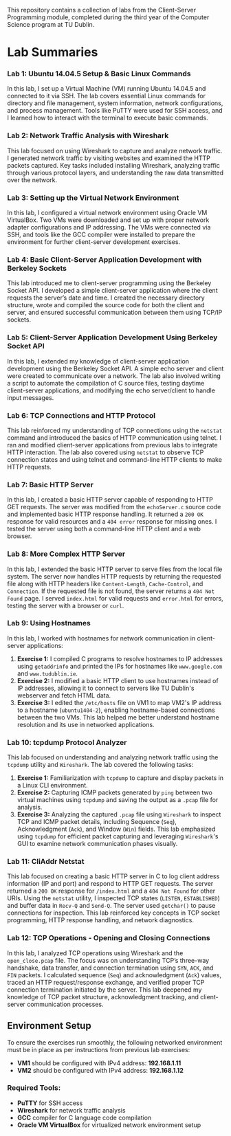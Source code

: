 This repository contains a collection of labs from the Client-Server Programming module, completed during the third year of the Computer Science program at TU Dublin.

# Lab Summaries

### Lab 1: Ubuntu 14.04.5 Setup & Basic Linux Commands
In this lab, I set up a Virtual Machine (VM) running Ubuntu 14.04.5 and connected to it via SSH. The lab covers essential Linux commands for directory and file management, system information, network configurations, and process management. Tools like PuTTY were used for SSH access, and I learned how to interact with the terminal to execute basic commands.

### Lab 2: Network Traffic Analysis with Wireshark
This lab focused on using Wireshark to capture and analyze network traffic. I generated network traffic by visiting websites and examined the HTTP packets captured. Key tasks included installing Wireshark, analyzing traffic through various protocol layers, and understanding the raw data transmitted over the network.

### Lab 3: Setting up the Virtual Network Environment
In this lab, I configured a virtual network environment using Oracle VM VirtualBox. Two VMs were downloaded and set up with proper network adapter configurations and IP addressing. The VMs were connected via SSH, and tools like the GCC compiler were installed to prepare the environment for further client-server development exercises.

### Lab 4: Basic Client-Server Application Development with Berkeley Sockets
This lab introduced me to client-server programming using the Berkeley Socket API. I developed a simple client-server application where the client requests the server’s date and time. I created the necessary directory structure, wrote and compiled the source code for both the client and server, and ensured successful communication between them using TCP/IP sockets.

### Lab 5: Client-Server Application Development Using Berkeley Socket API
In this lab, I extended my knowledge of client-server application development using the Berkeley Socket API. A simple echo server and client were created to communicate over a network. The lab also involved writing a script to automate the compilation of C source files, testing daytime client-server applications, and modifying the echo server/client to handle input messages.

### Lab 6: TCP Connections and HTTP Protocol
This lab reinforced my understanding of TCP connections using the `netstat` command and introduced the basics of HTTP communication using telnet. I ran and modified client-server applications from previous labs to integrate HTTP interaction. The lab also covered using `netstat` to observe TCP connection states and using telnet and command-line HTTP clients to make HTTP requests.

### Lab 7: Basic HTTP Server
In this lab, I created a basic HTTP server capable of responding to HTTP GET requests. The server was modified from the `echoServer.c` source code and implemented basic HTTP response handling. It returned a `200 OK` response for valid resources and a `404 error` response for missing ones. I tested the server using both a command-line HTTP client and a web browser.

### Lab 8: More Complex HTTP Server
In this lab, I extended the basic HTTP server to serve files from the local file system. The server now handles HTTP requests by returning the requested file along with HTTP headers like `Content-Length`, `Cache-Control`, and `Connection`. If the requested file is not found, the server returns a `404 Not Found` page. I served `index.html` for valid requests and `error.html` for errors, testing the server with a browser or `curl`.

### Lab 9: Using Hostnames
In this lab, I worked with hostnames for network communication in client-server applications:
1. **Exercise 1:** I compiled C programs to resolve hostnames to IP addresses using `getaddrinfo` and printed the IPs for hostnames like `www.google.com` and `www.tudublin.ie`.
2. **Exercise 2:** I modified a basic HTTP client to use hostnames instead of IP addresses, allowing it to connect to servers like TU Dublin's webserver and fetch HTML data.
3. **Exercise 3:** I edited the `/etc/hosts` file on VM1 to map VM2's IP address to a hostname (`ubuntu1404-2`), enabling hostname-based connections between the two VMs.
This lab helped me better understand hostname resolution and its use in networked applications.

### Lab 10: tcpdump Protocol Analyzer
This lab focused on understanding and analyzing network traffic using the `tcpdump` utility and `Wireshark`. The lab covered the following tasks:
1. **Exercise 1:** Familiarization with `tcpdump` to capture and display packets in a Linux CLI environment. 
2. **Exercise 2:** Capturing ICMP packets generated by `ping` between two virtual machines using `tcpdump` and saving the output as a `.pcap` file for analysis.
3. **Exercise 3:** Analyzing the captured `.pcap` file using `Wireshark` to inspect TCP and ICMP packet details, including Sequence (`Seq`), Acknowledgment (`Ack`), and Window (`Win`) fields.
This lab emphasized using `tcpdump` for efficient packet capturing and leveraging `Wireshark`'s GUI to examine network communication phases visually.

### Lab 11: CliAddr Netstat
This lab focused on creating a basic HTTP server in C to log client address information (IP and port) and respond to HTTP GET requests. The server returned a `200 OK` response for `/index.html` and a `404 Not Found` for other URIs. Using the `netstat` utility, I inspected TCP states (`LISTEN`, `ESTABLISHED`) and buffer data in `Recv-Q` and `Send-Q`. The server used `getchar()` to pause connections for inspection. This lab reinforced key concepts in TCP socket programming, HTTP response handling, and network diagnostics.

### Lab 12: TCP Operations - Opening and Closing Connections  
In this lab, I analyzed TCP operations using Wireshark and the `open_close.pcap` file. The focus was on understanding TCP’s three-way handshake, data transfer, and connection termination using `SYN`, `ACK`, and `FIN` packets. I calculated sequence (`Seq`) and acknowledgment (`Ack`) values, traced an HTTP request/response exchange, and verified proper TCP connection termination initiated by the server. This lab deepened my knowledge of TCP packet structure, acknowledgment tracking, and client-server communication processes.

## Environment Setup
To ensure the exercises run smoothly, the following networked environment must be in place as per instructions from previous lab exercises:
- **VM1** should be configured with IPv4 address: **192.168.1.11**
- **VM2** should be configured with IPv4 address: **192.168.1.12**

### Required Tools:
- **PuTTY** for SSH access
- **Wireshark** for network traffic analysis
- **GCC** compiler for C language code compilation
- **Oracle VM VirtualBox** for virtualized network environment setup
